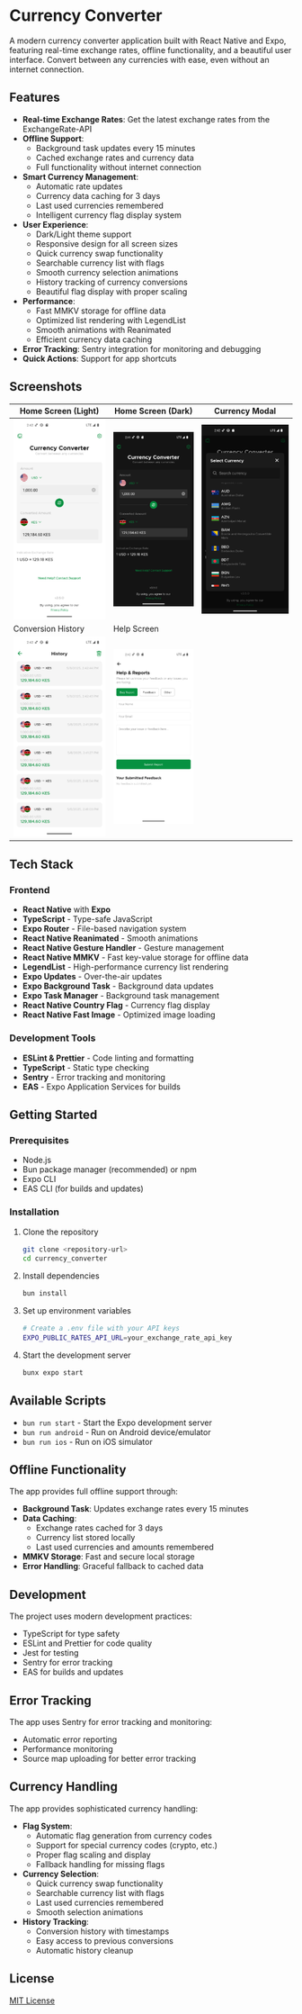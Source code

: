 # Currency Converter

A modern currency converter application built with React Native and Expo, featuring real-time exchange rates, offline functionality, and a beautiful user interface. Convert between any currencies with ease, even without an internet connection.

## Features

- **Real-time Exchange Rates**: Get the latest exchange rates from the ExchangeRate-API
- **Offline Support**:
  - Background task updates every 15 minutes
  - Cached exchange rates and currency data
  - Full functionality without internet connection
- **Smart Currency Management**:
  - Automatic rate updates
  - Currency data caching for 3 days
  - Last used currencies remembered
  - Intelligent currency flag display system
- **User Experience**:
  - Dark/Light theme support
  - Responsive design for all screen sizes
  - Quick currency swap functionality
  - Searchable currency list with flags
  - Smooth currency selection animations
  - History tracking of currency conversions
  - Beautiful flag display with proper scaling
- **Performance**:
  - Fast MMKV storage for offline data
  - Optimized list rendering with LegendList
  - Smooth animations with Reanimated
  - Efficient currency data caching
- **Error Tracking**: Sentry integration for monitoring and debugging
- **Quick Actions**: Support for app shortcuts

## Screenshots

| Home Screen (Light)                              | Home Screen (Dark)                             | Currency Modal                                           |
| ------------------------------------------------ | ---------------------------------------------- | -------------------------------------------------------- |
| ![Home Light](assets/screenshots/home-light.png) | ![Home Dark](assets/screenshots/home-dark.png) | ![Currency Modal](assets/screenshots/currenct-modal.png) |
| Conversion History                               | Help Screen                                    |                                                          |
| ![History](assets/screenshots/history.png)       | ![Help](assets/screenshots/help-screen.png)    |                                                          |

## Tech Stack

### Frontend

- **React Native** with **Expo**
- **TypeScript** - Type-safe JavaScript
- **Expo Router** - File-based navigation system
- **React Native Reanimated** - Smooth animations
- **React Native Gesture Handler** - Gesture management
- **React Native MMKV** - Fast key-value storage for offline data
- **LegendList** - High-performance currency list rendering
- **Expo Updates** - Over-the-air updates
- **Expo Background Task** - Background data updates
- **Expo Task Manager** - Background task management
- **React Native Country Flag** - Currency flag display
- **React Native Fast Image** - Optimized image loading

### Development Tools

- **ESLint & Prettier** - Code linting and formatting
- **TypeScript** - Static type checking
- **Sentry** - Error tracking and monitoring
- **EAS** - Expo Application Services for builds

## Getting Started

### Prerequisites

- Node.js
- Bun package manager (recommended) or npm
- Expo CLI
- EAS CLI (for builds and updates)

### Installation

1. Clone the repository

   ```bash
   git clone <repository-url>
   cd currency_converter
   ```

2. Install dependencies

   ```bash
   bun install
   ```

3. Set up environment variables

   ```bash
   # Create a .env file with your API keys
   EXPO_PUBLIC_RATES_API_URL=your_exchange_rate_api_key
   ```

4. Start the development server
   ```bash
   bunx expo start
   ```

## Available Scripts

- `bun run start` - Start the Expo development server
- `bun run android` - Run on Android device/emulator
- `bun run ios` - Run on iOS simulator

## Offline Functionality

The app provides full offline support through:

- **Background Task**: Updates exchange rates every 15 minutes
- **Data Caching**:
  - Exchange rates cached for 3 days
  - Currency list stored locally
  - Last used currencies and amounts remembered
- **MMKV Storage**: Fast and secure local storage
- **Error Handling**: Graceful fallback to cached data

## Development

The project uses modern development practices:

- TypeScript for type safety
- ESLint and Prettier for code quality
- Jest for testing
- Sentry for error tracking
- EAS for builds and updates

## Error Tracking

The app uses Sentry for error tracking and monitoring:

- Automatic error reporting
- Performance monitoring
- Source map uploading for better error tracking

## Currency Handling

The app provides sophisticated currency handling:

- **Flag System**:
  - Automatic flag generation from currency codes
  - Support for special currency codes (crypto, etc.)
  - Proper flag scaling and display
  - Fallback handling for missing flags
- **Currency Selection**:
  - Quick currency swap functionality
  - Searchable currency list with flags
  - Last used currencies remembered
  - Smooth selection animations
- **History Tracking**:
  - Conversion history with timestamps
  - Easy access to previous conversions
  - Automatic history cleanup

## License

[MIT License](LICENSE)
